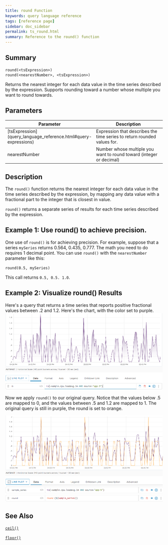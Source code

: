 ```yaml
---
title: round Function
keywords: query language reference
tags: [reference page]
sidebar: doc_sidebar
permalink: ts_round.html
summary: Reference to the round() function
---
```

## Summary
```
round(<tsExpression>)
round(<nearestNumber>, <tsExpression>)
```
Returns the nearest integer for each data value in the time series described by the expression. Supports rounding toward a number whose multiple you want to round towards.

## Parameters
<table>
<tbody>
<thead>
<tr><th width="20%">Parameter</th><th width="80%">Description</th></tr>
</thead>
<tr>
<td markdown="span"> [tsExpression](query_language_reference.html#query-expressions)</td>
<td>Expression that describes the time series to return rounded values for. </td></tr>
<tr>
<td markdown="span">nearestNumber</td>
<td>Number whose multiple you want to round toward (integer or decimal)</td></tr>
</tbody>
</table>


## Description

<!---
From Amit: one of the uses of this is to achieve precision.  By that i mean, let's say you had a series that returned 0.564, 0.435, 0.777 and the math that you needed to do required you to do something to 1 decimal place you could use round for that.
round(0.5, {0.564, 0.435, 0.777}) => 0.5, 0.5. 1.0

the reason i bring this up is i think my initial naming of the parameter <nearestNumber> is misleading.  It doesn't have to be an integer.  It could be a decimal.  My point that i wanted to make with you is i think we should:
point out the use case of achieving precision in the docs (i think it's helpful to explain how customers can use a function).  What do you think?
consider renaming the parameter from <nearestNumber> to <nearestDecimal>? or maybe leaving it as nearest number but using a fractional example to get our point across
--->

The `round()` function returns the nearest integer for each data value in the time series described by the expression, by mapping any data value with a fractional part to the integer that is closest in value.

`round()` returns a separate series of results for each time series described by the expression.


## Example 1: Use round() to achieve precision.

One use of `round()` is for achieving precision.  For example, suppose that a series `mySeries` returns 0.564, 0.435, 0.777. The math you need to do requires 1 decimal point. You can use `round()` with the `nearestNumber` parameter like this:

```
round(0.5, mySeries)
```
This call returns  `0.5, 0.5. 1.0`.


## Example 2: Visualize round() Results

Here's a query that returns a time series that reports positive fractional values between .2 and 1.2. Here's the chart, with the color set to purple.
![round before](images/ts_round_before.png)

Now we apply `round()` to our original query. Notice that the values below .5 are mapped to 0, and the values between .5 and 1.2 are mapped to 1. The original query is still in purple, the round is set to orange.

![round after](images/ts_round_after.png)

## See Also

[`ceil()`](ts_ceil.html)

[`floor()`](ts_floor.html)
